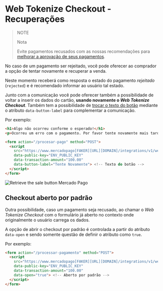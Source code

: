 # Web Tokenize Checkout - Recuperações

> NOTE
>
> Nota
>
> Evite pagamentos recusados com as nossas recomendações para [melhorar a aprovação de seus pagamentos](https://www.mercadopago[FAKER][URL][DOMAIN]/developers/pt/guides/manage-account/account/payment-rejections).

No caso de um pagamento ser rejeitado, você pode oferecer ao comprador a opção de tentar novamente e recuperar a venda.

Neste momento receberá como resposta o estado do pagamento *rejeitado* (`rejected`) e é recomendado informar ao usuário tal estado.

Junto com a comunicação você pode oferecer também a possibilidade de voltar a inserir os dados do cartão, **usando novamente o _Web Tokenize Checkout_**. Também tem a possibilidade de [trocar o texto do botão](https://www.mercadopago[FAKER][URL][DOMAIN]/developers/pt/guides/online-payments/web-tokenize-checkout/personalization) mediante o atributo `data-button-label` para complementar a comunicação.

Por exemplo:

```html
<h1>Algo não ocorreu conforme o esperado!</h1>
<p>Ocorreu um erro com o pagamento. Por favor tente novamente mais tarde:</p>

<form action="/procesar-pago" method="POST">
  <script
    src="https://www.mercadopago[FAKER][URL][DOMAIN]/integrations/v1/web-tokenize-checkout.js"
    data-public-key="ENV_PUBLIC_KEY"
    data-transaction-amount="100.00"
    data-button-label="Tente Novamente"> <!-- Texto do botão -->
  </script>
</form>
```

![Retrieve the sale button Mercado Pago](/images/cow/cow-recovery-page__pt.png)

## Checkout aberto por padrão

Outra possibilidade, caso um pagamento seja recusado, ao chamar o *Web Tokenize Checkout* com o formulário já aberto no contexto onde originalmente o usuário carrega os dados.

A opção de abrir o checkout por padrão é controlada a partir do atributo `data-open` e sendo somente questão de definir o atributo como `true`.

Por exemplo:

```html
<form action="/processar-pagamento" method="POST">
  <script
    src="https://www.mercadopago[FAKER][URL][DOMAIN]/integrations/v1/web-tokenize-checkout.js"
    data-public-key="ENV_PUBLIC_KEY"
    data-transaction-amount="100.00"
    data-open="true"> <!-- Aberto por padrão -->
  </script>
</form>
```
